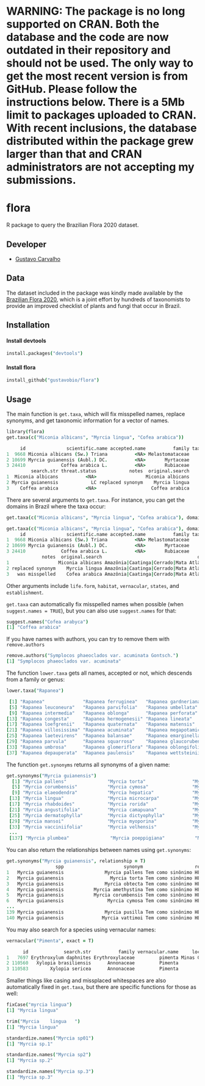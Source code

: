# WARNING: The package is no long supported on CRAN. Both the database and the code are now outdated in their repository and should not be used. The only way to get the most recent version is from GitHub. Please follow the instructions below. There is a 5Mb limit to packages uploaded to CRAN. With recent inclusions, the database distributed within the package grew larger than that and CRAN administrators are not accepting my submissions.

flora
===

R package to query the Brazilian Flora 2020 dataset.

## Developer

+ [Gustavo Carvalho](https://github.com/gustavobio)

## Data

The dataset included in the package was kindly made available by the [Brazilian Flora 2020](http://floradobrasil.jbrj.gov.br), which is a joint effort by hundreds of taxonomists to provide an improved checklist of plants and fungi that occur in Brazil.

## Installation

#### Install devtools

```coffee
install.packages("devtools")
```

#### Install flora

```coffee
install_github("gustavobio/flora")
```

## Usage

The main function is `get.taxa`, which will fix misspelled names, replace synonyms, and get taxonomic information for a vector of names.

```coffee
library(flora)
get.taxa(c("Miconia albicans", "Myrcia lingua", "Cofea arabica"))
```

```coffee
     id               scientific.name accepted.name          family taxon.rank taxon.status
1  9668 Miconia albicans (Sw.) Triana          <NA> Melastomataceae    species     accepted
2 10699 Myrcia guianensis (Aubl.) DC.          <NA>       Myrtaceae    species     accepted
3 24410             Coffea arabica L.          <NA>       Rubiaceae    species     accepted
         search.str threat.status            notes  original.search
1  Miconia albicans          <NA>                  Miconia albicans
2 Myrcia guianensis            LC replaced synonym    Myrcia lingua
3    Coffea arabica          <NA>                    Coffea arabica
```

There are several arguments to `get.taxa`. For instance, you can get the domains in Brazil where the taxa occur:

```coffee
get.taxa(c("Miconia albicans", "Myrcia lingua", "Cofea arabica"), domain = TRUE)
```

```coffee
get.taxa(c("Miconia albicans", "Myrcia lingua", "Cofea arabica"), domain = TRUE)
     id               scientific.name accepted.name          family taxon.rank taxon.status        search.str threat.status
1  9668 Miconia albicans (Sw.) Triana          <NA> Melastomataceae    species     accepted  Miconia albicans          <NA>
2 10699 Myrcia guianensis (Aubl.) DC.          <NA>       Myrtaceae    species     accepted Myrcia guianensis            LC
3 24410             Coffea arabica L.          <NA>       Rubiaceae    species     accepted    Coffea arabica          <NA>
             notes  original.search                                   domain
1                  Miconia albicans Amazônia|Caatinga|Cerrado|Mata Atlântica
2 replaced synonym    Myrcia lingua Amazônia|Caatinga|Cerrado|Mata Atlântica
3   was misspelled    Cofea arabica Amazônia|Caatinga|Cerrado|Mata Atlântica
```

Other arguments include `life.form`, `habitat`, `vernacular`, `states`, and `establishment`.

`get.taxa` can automatically fix misspelled names when possible (when `suggest.names = TRUE`), but you can also use `suggest.names` for that:

```coffee
suggest.names("Cofea arabyca")
[1] "Coffea arabica"
```

If you have names with authors, you can try to remove them with `remove.authors`

```coffee
remove.authors("Symplocos phaeoclados var. acuminata Gontsch.")
[1] "Symplocos phaeoclados var. acuminata"
```

The function `lower.taxa` gets all names, accepted or not, which descends from a family or genus:

```coffee
lower.taxa("Rapanea")
```

```coffee
 [1] "Rapanea"              "Rapanea ferruginea"   "Rapanea gardneriana"  "Rapanea guianensis"  
 [5] "Rapanea leuconeura"   "Rapanea parvifolia"   "Rapanea umbellata"    "Rapanea venosa"      
 [9] "Rapanea intermedia"   "Rapanea oblonga"      "Rapanea perforata"    "Rapanea schwackeana" 
[13] "Rapanea congesta"     "Rapanea hermogenesii" "Rapanea lineata"      "Rapanea lancifolia"  
[17] "Rapanea loefgrenii"   "Rapanea quaternata"   "Rapanea matensis"     "Rapanea villicaulis" 
[21] "Rapanea villosissima" "Rapanea acuminata"    "Rapanea megapotamica" "Rapanea lorentziana" 
[25] "Rapanea laetevirens"  "Rapanea balansae"     "Rapanea emarginella"  "Rapanea glazioviana" 
[29] "Rapanea parvula"      "Rapanea squarrosa"    "Rapanea glaucorubens" "Rapanea ovalifolia"  
[33] "Rapanea umbrosa"      "Rapanea glomeriflora" "Rapanea oblongifolia" "Rapanea lauriformis" 
[37] "Rapanea depauperata"  "Rapanea paulensis"    "Rapanea wettsteinii" 
```

The function `get.synonyms` returns all synonyms of a given name:

```coffee
get.synonyms("Myrcia guianensis")
  [1] "Myrcia pallens"               "Myrcia torta"                 "Myrcia obtecta"               "Myrcia amethystina"          
  [5] "Myrcia corumbensis"           "Myrcia cymosa"                "Myrcia daphnoides"            "Myrcia decrescens"           
  [9] "Myrcia elaeodendra"           "Myrcia hepatica"              "Myrcia hiemalis"              "Myrcia intermedia"           
 [13] "Myrcia lingua"                "Myrcia microcarpa"            "Myrcia nigropunctata"         "Myrcia obtusa"               
 [17] "Myrcia rhabdoides"            "Myrcia rorida"                "Myrcia rubella"               "Myrcia suaveolens"           
 [21] "Myrcia angustifolia"          "Myrcia camapuana"             "Myrcia campestris"            "Myrcia collina"              
 [25] "Myrcia dermatophylla"         "Myrcia dictyophylla"          "Myrcia didrichseniana"        "Myrcia leucadendron"         
 [29] "Myrcia mansoi"                "Myrcia myoporina"             "Myrcia parnahibensis"         "Myrcia scrobiculata"         
 [33] "Myrcia vacciniifolia"         "Myrcia velhensis"             "Myrcianthes cymosa"           "Aguava guianensis"  
 ...
 [137] "Myrcia plumbea"               "Myrcia poeppigiana"           "Myrcia pusilla"               "Myrcia vattimoi" 
```

You can also return the relationships between names using `get.synonyms`:

```coffee
get.synonyms("Myrcia guianensis", relationship = T)
                  spp                      synonym                   relationship
1   Myrcia guianensis               Myrcia pallens Tem como sinônimo HETEROTIPICO
2   Myrcia guianensis                 Myrcia torta Tem como sinônimo HETEROTIPICO
3   Myrcia guianensis               Myrcia obtecta Tem como sinônimo HETEROTIPICO
4   Myrcia guianensis           Myrcia amethystina Tem como sinônimo HETEROTIPICO
5   Myrcia guianensis           Myrcia corumbensis Tem como sinônimo HETEROTIPICO
6   Myrcia guianensis                Myrcia cymosa Tem como sinônimo HETEROTIPICO
...
139 Myrcia guianensis               Myrcia pusilla Tem como sinônimo HETEROTIPICO
140 Myrcia guianensis              Myrcia vattimoi Tem como sinônimo HETEROTIPICO
```

You may also search for a species using vernacular names:

```coffee
vernacular("Pimenta", exact = T)
```

```coffee
      id             search.str          family vernacular.name     locality
1   7697 Erythroxylum daphnites Erythroxylaceae         pimenta Minas Gerais
2 110560   Xylopia brasiliensis      Annonaceae         Pimenta         <NA>
3 110583        Xylopia sericea      Annonaceae         Pimenta         <NA>
```

Smaller things like casing and missplaced whitespaces are also automatically fixed in `get.taxa`, but there are specific functions for those as well:

```coffee
fixCase("myrcia lingua")
[1] "Myrcia lingua"

trim("Myrcia    lingua   ")
[1] "Myrcia lingua"

standardize.names("Myrcia sp01")
[1] "Myrcia sp.1"

standardize.names("Myrcia sp2")
[1] "Myrcia sp.2"

standardize.names("Myrcia sp.3")
[1] "Myrcia sp.3"
```
